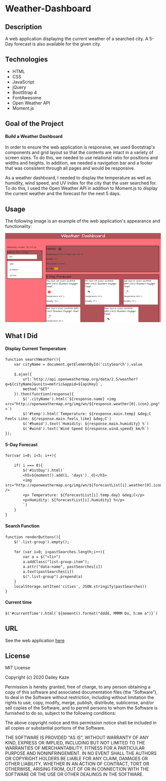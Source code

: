 # Weather-Dashboard

## Description

A web application displaying the current weather of a searched city. A 5-Day forecast is also available for the given city.

## Technologies

* HTML
* CSS
* JavaScript
* jQuery
* BootStrap 4
* FontAwesome
* Open Weather API
* Moment.js

## Goal of the Project

#### Build a Weather Dashboard 

In order to ensure the web application is responsive, we used Bootstrap's components and grid layout so that the contents are intact in a variety of screen sizes. To do this, we needed to use relational ratio for positions and widths and heights. In addition, we needed a navigation bar and a footer that was consistent through all pages and would be responsive.

As a weather dashboard, I needed to display the temperature as well as humidity, wind speed, and UV index for the city that the user searched for. To do this, I used the Open Weather API in addition to Moment.js to display the current weather and the forecast for the next 5 days.

## Usage

The following image is an example of the web application's appearance and functionality:

![Image](Assets/weather-dashboard-screenshot.png)

## What I Did

#### Display Current Temperature

```
function searchWeather(){
    var cityName = document.getElementById('citySearch').value
    
    $.ajax({
        url:`http://api.openweathermap.org/data/2.5/weather?q=${cityName}&units=metric&appid=${apiKey}`,
        method:"GET"
    }).then(function(response){
        $('.cityName').html(`${response.name} <img src="http://openweathermap.org/img/wn/${response.weather[0].icon}.png" >`)
        $('#temp').html(`Temperature: ${response.main.temp} &deg;C    Feels Like: ${response.main.feels_like} &deg;C`)
        $('#humid').text(`Humidity: ${response.main.humidity} %`)
        $('#wind').text(`Wind Speed ${response.wind.speed} km/h`)
});
```

#### 5-Day Forecast

```
for(var i=0; i<5; i++){
                    
    if( i === 0){
        $('#1stDay').html(`
        <h5>${moment().add(1, 'days')._d}</h5>
        <img src="http://openweathermap.org/img/wn/${forecastList[i].weather[0].icon}.png" />
        <p> Temperature: ${forecastList[i].temp.day} &deg;C</p>
        <p>Humidity: ${forecastList[i].humidity} %</p>
        `)
    }
}
```

#### Search Function

```
function renderButtons(){
    $('.list-group').empty();

    for (var i=0; i<pastSearches.length;i++){
        var a = $("<li>")
        a.addClass("list-group-item");
        a.attr("data-name", pastSearches[i])
        a.text(pastSearches[i])
        $(".list-group").prepend(a)
    }
    localStorage.setItem('cities', JSON.stringify(pastSearches))
}

```

#### Current time

```
$('#currentTime').html(`${moment().format("dddd, MMMM Do, h:mm a")}`)
```

## URL

See the web application [here](https://scaredofseagles.github.io/Weather-Dashboard/)

## License

MIT License

Copyright (c) 2020 Dailey Kaze

Permission is hereby granted, free of charge, to any person obtaining a copy of this software and associated documentation files (the "Software"), to deal in the Software without restriction, including without limitation the rights to use, copy, modify, merge, publish, distribute, sublicense, and/or sell copies of the Software, and to permit persons to whom the Software is furnished to do so, subject to the following conditions:

The above copyright notice and this permission notice shall be included in all copies or substantial portions of the Software.

THE SOFTWARE IS PROVIDED "AS IS", WITHOUT WARRANTY OF ANY KIND, EXPRESS OR IMPLIED, INCLUDING BUT NOT LIMITED TO THE WARRANTIES OF MERCHANTABILITY, FITNESS FOR A PARTICULAR PURPOSE AND NONINFRINGEMENT. IN NO EVENT SHALL THE AUTHORS OR COPYRIGHT HOLDERS BE LIABLE FOR ANY CLAIM, DAMAGES OR OTHER LIABILITY, WHETHER IN AN ACTION OF CONTRACT, TORT OR OTHERWISE, ARISING FROM, OUT OF OR IN CONNECTION WITH THE SOFTWARE OR THE USE OR OTHER DEALINGS IN THE SOFTWARE.
